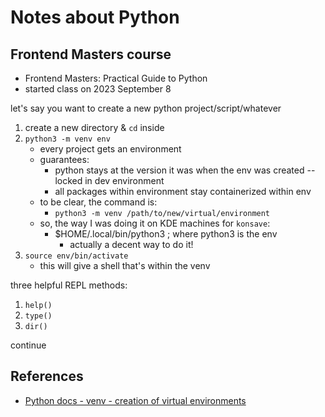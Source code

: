 # Notes about Python

## Frontend Masters course

- Frontend Masters: Practical Guide to Python
- started class on 2023 September 8

let's say you want to create a new python project/script/whatever

1. create a new directory & `cd` inside
2. `python3 -m venv env`
    - every project gets an environment
    - guarantees:
        - python stays at the version it was when the env was created -- locked in dev environment
        - all packages within environment stay containerized within env
    - to be clear, the command is:
        - `python3 -m venv /path/to/new/virtual/environment`
    - so, the way I was doing it on KDE machines for `konsave`:
        - $HOME/.local/bin/python3 ; where python3 is the env
            - actually a decent way to do it!
3. `source env/bin/activate`
    - this will give a shell that's within the venv

three helpful REPL methods:

1. `help()`
2. `type()`
3. `dir()`

continue

## References

- [Python docs - venv - creation of virtual environments](https://docs.python.org/3/library/venv.html)
